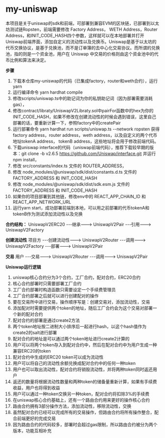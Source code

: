 # my-uniswap
本项目是关于uniswap的sdk和前端，可部署到兼容EVM的区块链，已部署到以太坊测试链Ropsten，前端需要修改 Factory Address， WETH Address，Router Address，和INIT_CODE_HASH四个参数，这样就可以在本地部署并打开Uniswap前端界面，添加自定义的流动性以及兑换币。Uniswap是基于以太坊的代币交换协议，是基于兑换池，而不是订单簿的去中心化交易协议。而所谓的兑换池，指的则是一个资金池，用户在 Uniswap 中交易的价格则由这个资金池中的代币比例和算法来决定。 

**步骤**

1. 下载本仓库my-uniswap的代码（已集成factory，router和weth合约），运行 yarn
2. 运行编译命令 yarn hardhat compile
3. 修改scripts/uniswap.ts中的助记词为你的私钥助记词（因为部署需要消耗gas），
4. 修改contract/libraty/UniswapV2Libraty.sol中pairFor函数中的hex为你的INIT_CODE_HASH，如果不修改在创建流动性的时候会遇到错误，这里自己部署的话，要重新计算一下，参照factory中的createPair
5. 运行部署命令 yarn hardhat run scripts/uniswap.ts --network ropsten 获得factory address，router address，weth address，以及自定义的两个代币地址tokenA address， tokenB address，这些地址将会用于修改前端代码。
6. 下载uniswap interface的代码（uniswap前端代码），推荐下载较早期的版本：git clone -b v2.6.5 https://github.com/Uniswap/interface.git 并运行npm install，
7. 修改 src/constants/index.ts 文件的 ROUTER_ADDRESS，
8. 修改 node_modules/@uniswap/sdk/dist/constants.d.ts 文件的 FACTORY_ADDRESS 和 INIT_CODE_HASH
9. 修改 node_modules/@uniswap/sdk/dist/sdk.esm.js 文件的 FACTORY_ADDRESS 和 INIT_CODE_HASH
10. 如果你的项目部署到其他链，修改env中的 REACT_APP_CHAIN_ID 和 REACT_APP_NETWORK_URL
11. 运行yarn start，成功部署前端到本地，可以用之前部署的代币tokenA和tokenB作为测试添加流动性以及兑换


**合约结构：**
UniswapV2ERC20 ---继承---> UniswapV2Pair ---引用---> UniswapV2Factory

**创建流动性**
项目方 ---创建流动性---> UniswapV2Router ---调用---> UniswapV2Factory ---部署---> UniswapV2Pair

**交易**
用户 ---交易---> UniswapV2Router ---调用---> UniswapV2Pair

**Uniswap运行逻辑**
1. uniswap核心合约分为3个合约，工厂合约，配对合约，ERC20合约
2. 核心合约部署时只需要部署工厂合约
3. 工厂合约部署时构造函数只需要设定一个手续费管理员
4. 工厂合约部署之后就可以进行创建配对的操作
5. 要在交易所中进行交易，操作顺序写是：创建交易对，添加流动性，交易
6. 添加配对时需要提供两个token的地址，随后工厂合约会为这个交易对部署一个新的配对合约
7. 配对合约的部署是通过create2方法
8. 两个token地址按二进制大小排序后一起进行hash，以这个hash值作为create2的salt进行部署
9. 配对合约的地址是可以通过两个token地址进行create2计算的
10. 用户可以将两个token存入到配对合约中，然后在配对合约中为用户生成一种兼容ERC20的token
11. 配对合约中生成的ERC20 token可以成为流动性
12. 用户可以将自己的流动性余额兑换成配对合约中的任何一种token
13. 用户也可以取出流动性，配对合约将销毁流动性，并将两种token同时返还用户
14. 返还的数量将根据流动性数量和两种token的储备量重新计算，如果有手续费收益，用户也将得到收益
15. 用户可以通过一种token交换另一种token，配对合约将扣除3%的手续费
16. 在uniswap核心合约基础上，还有一个路由合约用来更好的操作核心合约
17. 路由合约拥有3部分操作方法，添加流动性，移除流动性，交换
18. 虽然配对合约已经可以完成所有的交易操作，但路由合约将所有操作整合，配合前端更好的完成交易
19. 因为路由合约的代码较多，部署时会超过gas限制，所以路由合约被分为两个版本，功能互相补充

